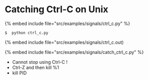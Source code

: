 # Catching Ctrl-C on Unix

{% embed include file="src/examples/signals/ctrl_c.py" %}

```
$  python ctrl_c.py
```
{% embed include file="src/examples/signals/ctrl_c.out)


{% embed include file="src/examples/signals/catch_ctrl_c.py" %}

* Cannot stop using Ctrl-C !
* Ctrl-Z and then kill %1
* kill PID





